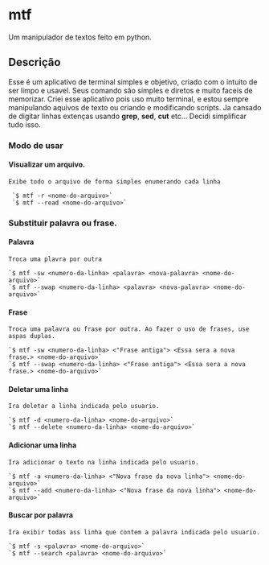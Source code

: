 # mtf
Um manipulador de textos feito em python.

## Descrição
Esse é um aplicativo de terminal simples e objetivo, criado com o intuito de ser limpo e usavel.
Seus comando são simples e diretos e muito faceis de memorizar.
Criei esse aplicativo pois uso muito terminal, e estou sempre manipulando aquivos de texto ou criando e modificando scripts.
Ja cansado de digitar linhas extenças usando **grep**, **sed**, **cut** etc... Decidi simplificar tudo isso.

### Modo de usar
#### Visualizar um arquivo.

	Exibe todo o arquivo de forma simples enumerando cada linha
     
	 `$ mtf -r <nome-do-arquivo>` 
	 `$ mtf --read <nome-do-arquivo>`
### Substituir palavra ou frase.
#### Palavra

	Troca uma plavra por outra

	`$ mtf -sw <numero-da-linha> <palavra> <nova-palavra> <nome-do-arquivo>`
	`$ mtf --swap <numero-da-linha> <palavra> <nova-palavra> <nome-do-arquivo>`
#### Frase
	Troca uma palavra ou frase por outra. Ao fazer o uso de frases, use aspas duplas.

	`$ mtf -sw <numero-da-linha> <"Frase antiga"> <Essa sera a nova frase.> <nome-do-arquivo>`
	`$ mtf --swap <numero-da-linha> <"Frase antiga"> <Essa sera a nova frase.> <nome-do-arquivo>`
#### Deletar uma linha

	Ira deletar a linha indicada pelo usuario.

	`$ mtf -d <numero-da-linha> <nome-do-arquivo>`
	`$ mtf --delete <numero-da-linha> <nome-do-arquivo>`
#### Adicionar uma linha

	Ira adicionar o texto na linha indicada pelo usuario.

	`$ mtf -a <numero-da-linha> <"Nova frase da nova linha"> <nome-do-arquivo>`
	`$ mtf --add <numero-da-linha> <"Nova frase da nova linha"> <nome-do-arquivo>`
#### Buscar por palavra

	Ira exibir todas ass linha que contem a palavra indicada pelo usuario.

	`$ mtf -s <palavra> <nome-do-arquivo>`
	`$ mtf --search <palavra> <nome-do-arquivo>`